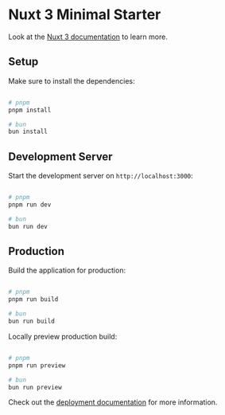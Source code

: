 # Nuxt 3 Minimal Starter

Look at the [Nuxt 3 documentation](https://nuxt.com/docs/getting-started/introduction) to learn more.

## Setup

Make sure to install the dependencies:

```bash

# pnpm
pnpm install

# bun
bun install
```

## Development Server

Start the development server on `http://localhost:3000`:

```bash

# pnpm
pnpm run dev

# bun
bun run dev
```

## Production

Build the application for production:

```bash

# pnpm
pnpm run build

# bun
bun run build
```

Locally preview production build:

```bash

# pnpm
pnpm run preview

# bun
bun run preview
```

Check out the [deployment documentation](https://nuxt.com/docs/getting-started/deployment) for more information.
